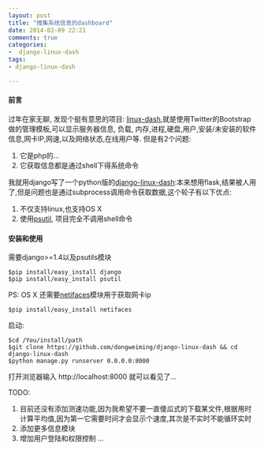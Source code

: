 ```yaml
---
layout: post
title: "搜集系统信息的dashboard"
date: 2014-02-09 22:21
comments: true
categories:
-  django-linux-dash
tags:
- django-linux-dash

---
```



#### 前言

过年在家无聊, 发现个挺有意思的项目: [linux-dash](https://github.com/afaqurk/linux-dash),就是使用Twitter的Bootstrap做的管理模板,可以显示服务器信息, 负载, 内存,进程,硬盘,用户,安装/未安装的软件信息,网卡IP,网速,以及网络状态,在线用户等. 但是有2个问题:

1. 它是php的...
2. 它获取信息都是通过shell下得系统命令

我就用django写了一个python版的[django-linux-dash](https://github.com/dongweiming/django-linux-dash):本来想用flask,结果被人用了,但是问题也是通过subprocess调用命令获取数据,这个轮子有以下优点:

1. 不仅支持linux,也支持OS X
2. 使用[psutil](http://code.google.com/p/psutil/), 项目完全不调用shell命令

#### 安装和使用

需要django>=1.4以及psutils模块

```
$pip install/easy_install django
$pip install/easy_install psutil
```

PS: OS X 还需要[netifaces](https://pypi.python.org/pypi/netifaces)模块用于获取网卡ip

```
$pip install/easy_install netifaces
```

启动:

```
$cd /You/install/path
$git clone https://github.com/dongweiming/django-linux-dash && cd django-linux-dash
$python manage.py runserver 0.0.0.0:8000
```

打开浏览器输入 http://localhost:8000 就可以看见了...

TODO:

1. 目前还没有添加测速功能,因为我希望不要一直傻瓜式的下载某文件,根据用时计算平均值,因为第一它需要时间才会显示个速度,其次是不实时不能循环实时
2. 添加更多信息模块
3. 增加用户登陆和权限控制
...
